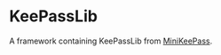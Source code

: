 #  KeePassLib

A framework containing KeePassLib from [MiniKeePass](https://github.com/abcdev/MiniKeePass).
